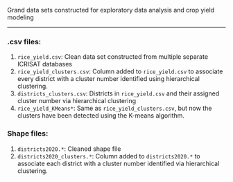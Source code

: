 Grand data sets constructed for exploratory data analysis and crop yield modeling

---
### .csv files: <br>

1. `rice_yield.csv`: Clean data set constructed from multiple separate ICRISAT databases <br>
2. `rice_yield_clusters.csv`: Column added to `rice_yield.csv` to associate every district with a cluster number identified using hierarchical clustering. <br>
3. `districts_clusters.csv`: Districts in `rice_yield.csv` and their assigned cluster number via hierarchical clustering <br>
4. `rice_yield_KMeans*`: Same as `rice_yield_clusters.csv`, but now the clusters have been detected using the K-means algorithm. <br>

### Shape files: <br>
1. `districts2020.*`: Cleaned shape file <br>
2. `districts2020_clusters.*`: Column added to `districts2020.*` to associate each district with a cluster number identified via hierarchical clustering. <br>
